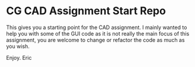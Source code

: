 # CG CAD Assignment Start Repo

This gives you a starting point for the CAD assignment.    I mainly wanted to help you with some of the GUI code as it is not really the main focus of this assignment,  you are welcome to change or refactor the code as much as you wish. 
 
Enjoy.
Eric

